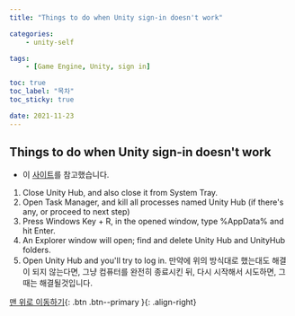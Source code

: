 ```yaml
---
title: "Things to do when Unity sign-in doesn't work"

categories:
    - unity-self

tags:
    - [Game Engine, Unity, sign in]

toc: true
toc_label: "목차"
toc_sticky: true

date: 2021-11-23
---
```


## Things to do when Unity sign-in doesn't work
- 이 [사이트](https://answers.unity.com/questions/1732776/cant-sign-into-unity-hub-sign-in-window-is-blank.html)를 참고했습니다.
1. Close Unity Hub, and also close it from System Tray.
2. Open Task Manager, and kill all processes named Unity Hub (if there's any, or proceed to next step)
3. Press Windows Key + R, in the opened window, type %AppData% and hit Enter.
4. An Explorer window will open; find and delete Unity Hub and UnityHub folders.
5. Open Unity Hub and you'll try to log in.
만약에 위의 방식대로 했는대도 해결이 되지 않는다면, 그냥 컴퓨터를 완전히 종료시킨 뒤, 다시 시작해서 시도하면, 그때는 해결될것입니다. <br>

[맨 위로 이동하기](#){: .btn .btn--primary }{: .align-right}